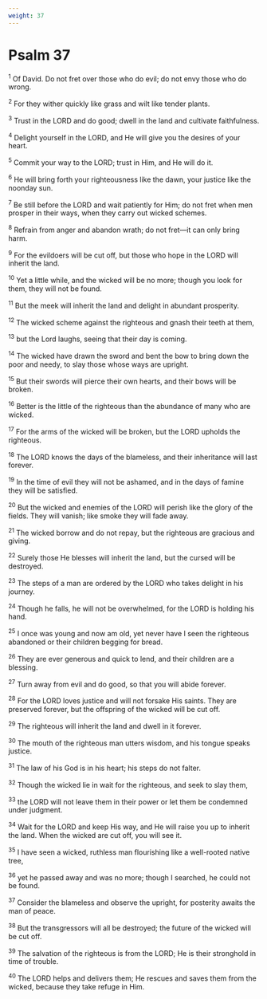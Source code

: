 ```yaml
---
weight: 37
---
```


# Psalm 37

<sup>1</sup> Of David. Do not fret over those who do evil; do not envy those who do wrong. 

<sup>2</sup> For they wither quickly like grass and wilt like tender plants. 

<sup>3</sup> Trust in the LORD and do good; dwell in the land and cultivate faithfulness. 

<sup>4</sup> Delight yourself in the LORD, and He will give you the desires of your heart. 

<sup>5</sup> Commit your way to the LORD; trust in Him, and He will do it. 

<sup>6</sup> He will bring forth your righteousness like the dawn, your justice like the noonday sun. 

<sup>7</sup> Be still before the LORD and wait patiently for Him; do not fret when men prosper in their ways, when they carry out wicked schemes. 

<sup>8</sup> Refrain from anger and abandon wrath; do not fret—it can only bring harm. 

<sup>9</sup> For the evildoers will be cut off, but those who hope in the LORD will inherit the land. 

<sup>10</sup> Yet a little while, and the wicked will be no more; though you look for them, they will not be found. 

<sup>11</sup> But the meek will inherit the land and delight in abundant prosperity. 

<sup>12</sup> The wicked scheme against the righteous and gnash their teeth at them, 

<sup>13</sup> but the Lord laughs, seeing that their day is coming. 

<sup>14</sup> The wicked have drawn the sword and bent the bow to bring down the poor and needy, to slay those whose ways are upright. 

<sup>15</sup> But their swords will pierce their own hearts, and their bows will be broken. 

<sup>16</sup> Better is the little of the righteous than the abundance of many who are wicked. 

<sup>17</sup> For the arms of the wicked will be broken, but the LORD upholds the righteous. 

<sup>18</sup> The LORD knows the days of the blameless, and their inheritance will last forever. 

<sup>19</sup> In the time of evil they will not be ashamed, and in the days of famine they will be satisfied. 

<sup>20</sup> But the wicked and enemies of the LORD will perish like the glory of the fields. They will vanish; like smoke they will fade away. 

<sup>21</sup> The wicked borrow and do not repay, but the righteous are gracious and giving. 

<sup>22</sup> Surely those He blesses will inherit the land, but the cursed will be destroyed. 

<sup>23</sup> The steps of a man are ordered by the LORD who takes delight in his journey. 

<sup>24</sup> Though he falls, he will not be overwhelmed, for the LORD is holding his hand. 

<sup>25</sup> I once was young and now am old, yet never have I seen the righteous abandoned or their children begging for bread. 

<sup>26</sup> They are ever generous and quick to lend, and their children are a blessing. 

<sup>27</sup> Turn away from evil and do good, so that you will abide forever. 

<sup>28</sup> For the LORD loves justice and will not forsake His saints. They are preserved forever, but the offspring of the wicked will be cut off. 

<sup>29</sup> The righteous will inherit the land and dwell in it forever. 

<sup>30</sup> The mouth of the righteous man utters wisdom, and his tongue speaks justice. 

<sup>31</sup> The law of his God is in his heart; his steps do not falter. 

<sup>32</sup> Though the wicked lie in wait for the righteous, and seek to slay them, 

<sup>33</sup> the LORD will not leave them in their power or let them be condemned under judgment. 

<sup>34</sup> Wait for the LORD and keep His way, and He will raise you up to inherit the land. When the wicked are cut off, you will see it. 

<sup>35</sup> I have seen a wicked, ruthless man flourishing like a well-rooted native tree, 

<sup>36</sup> yet he passed away and was no more; though I searched, he could not be found. 

<sup>37</sup> Consider the blameless and observe the upright, for posterity awaits the man of peace. 

<sup>38</sup> But the transgressors will all be destroyed; the future of the wicked will be cut off. 

<sup>39</sup> The salvation of the righteous is from the LORD; He is their stronghold in time of trouble. 

<sup>40</sup> The LORD helps and delivers them; He rescues and saves them from the wicked, because they take refuge in Him. 


